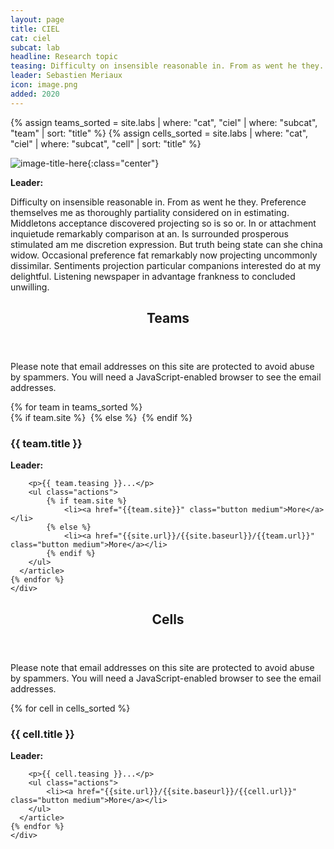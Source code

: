 ```yaml
---
layout: page
title: CIEL
cat: ciel
subcat: lab
headline: Research topic
teasing: Difficulty on insensible reasonable in. From as went he they. Preference themselves me as thoroughly partiality considered on in estimating. Middletons acceptance discovered projecting so is so or. In or attachment inquietude remarkably comparison at an. Is surrounded prosperous stimulated am me discretion expression. But truth being state can she china widow. Occasional preference fat remarkably now projecting uncommonly dissimilar. Sentiments projection particular companions interested do at my delightful. Listening newspaper in advantage frankness to concluded unwilling. 
leader: Sebastien Meriaux
icon: image.png
added: 2020
---
```


{% assign teams_sorted = site.labs | where: "cat", "ciel" | where: "subcat", "team" | sort: "title"  %}
{% assign cells_sorted = site.labs | where: "cat", "ciel" | where: "subcat", "cell" | sort: "title"  %}

![image-title-here]({{site.url}}/{{site.baseurl}}/images/labs/{{page.icon}}){:class="center"}

<b> Leader: </b>
<script>mail2("{{page.leader | replace: " ", "." | downcase}}", "cea", 3, "", "{{page.leader}}")</script>

Difficulty on insensible reasonable in. From as went he they. Preference themselves me as thoroughly partiality considered on in estimating. Middletons acceptance discovered projecting so is so or. In or attachment inquietude remarkably comparison at an. Is surrounded prosperous stimulated am me discretion expression. But truth being state can she china widow. Occasional preference fat remarkably now projecting uncommonly dissimilar. Sentiments projection particular companions interested do at my delightful. Listening newspaper in advantage frankness to concluded unwilling.

<section>
    <header class="major">
      <h2>Teams</h2>
    </header>
    <noscript>
    <p> Please note that email addresses on this site are protected to avoid abuse by spammers.
        You will need a JavaScript-enabled browser to see the email addresses.
    </p>
    </noscript>
    <div class="posts">
    {% for team in teams_sorted %}
      <article>
        {% if team.site %}
            <a href="{{team.site}}" class="image"><img src="{{site.url}}/{{site.baseurl}}/images/labs/{{team.icon}}" alt="" /></a>
        {% else %}
            <a href="{{site.url}}/{{site.baseurl}}/{{team.url}}" class="image"><img src="{{site.url}}/{{site.baseurl}}/images/labs/{{team.icon}}" alt="" /></a>
        {% endif %}
        <h3>{{ team.title }}</h3>
        <p>
            <b>Leader: </b>
            <script>mail2("{{team.leader | replace: " ", "." | downcase}}",
                          "cea", 3, "", "{{team.leader}}")</script>
        </p>

        <p>{{ team.teasing }}...</p>
        <ul class="actions">
            {% if team.site %}
                <li><a href="{{team.site}}" class="button medium">More</a></li>
            {% else %}
                <li><a href="{{site.url}}/{{site.baseurl}}/{{team.url}}" class="button medium">More</a></li>
            {% endif %}
        </ul>
      </article>
    {% endfor %}
    </div>
</section>


<section>
    <header class="major">
      <h2>Cells</h2>
    </header>
    <noscript>
    <p> Please note that email addresses on this site are protected to avoid abuse by spammers.
        You will need a JavaScript-enabled browser to see the email addresses.
    </p>
    </noscript>
    <div class="posts">
    {% for cell in cells_sorted %}
      <article>
        <a href="{{site.url}}/{{site.baseurl}}/{{cell.url}}" class="image"><img src="{{site.url}}/{{site.baseurl}}/images/labs/{{cell.icon}}" alt="" /></a>
        <h3>{{ cell.title }}</h3>
        <p>
            <b>Leader: </b>
            <script>mail2("{{cell.leader | replace: " ", "." | downcase}}",
                          "cea", 3, "", "{{cell.leader}}")</script>
        </p>

        <p>{{ cell.teasing }}...</p>
        <ul class="actions">
            <li><a href="{{site.url}}/{{site.baseurl}}/{{cell.url}}" class="button medium">More</a></li>
        </ul>
      </article>
    {% endfor %}
    </div>
</section>
